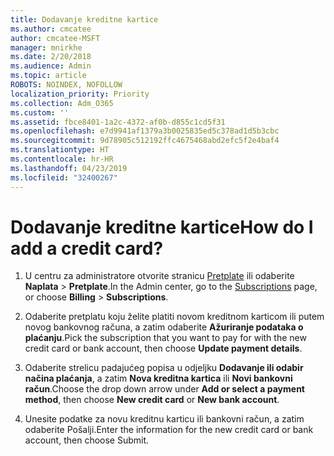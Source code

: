 ```yaml
---
title: Dodavanje kreditne kartice
ms.author: cmcatee
author: cmcatee-MSFT
manager: mnirkhe
ms.date: 2/20/2018
ms.audience: Admin
ms.topic: article
ROBOTS: NOINDEX, NOFOLLOW
localization_priority: Priority
ms.collection: Adm_O365
ms.custom: ''
ms.assetid: fbce8401-1a2c-4372-af0b-d855c1cd5f31
ms.openlocfilehash: e7d9941af1379a3b0025835ed5c378ad1d5b3cbc
ms.sourcegitcommit: 9d78905c512192ffc4675468abd2efc5f2e4baf4
ms.translationtype: HT
ms.contentlocale: hr-HR
ms.lasthandoff: 04/23/2019
ms.locfileid: "32400267"
---
```

# <a name="how-do-i-add-a-credit-card"></a><span data-ttu-id="ceb1f-102">Dodavanje kreditne kartice</span><span class="sxs-lookup"><span data-stu-id="ceb1f-102">How do I add a credit card?</span></span>

1. <span data-ttu-id="ceb1f-103">U centru za administratore otvorite stranicu [Pretplate](https://go.microsoft.com/fwlink/p/?linkid=842054) ili odaberite **Naplata** \> **Pretplate**.</span><span class="sxs-lookup"><span data-stu-id="ceb1f-103">In the Admin center, go to the [Subscriptions](https://go.microsoft.com/fwlink/p/?linkid=842054) page, or choose **Billing** \> **Subscriptions**.</span></span>
    
2. <span data-ttu-id="ceb1f-104">Odaberite pretplatu koju želite platiti novom kreditnom karticom ili putem novog bankovnog računa, a zatim odaberite **Ažuriranje podataka o plaćanju**.</span><span class="sxs-lookup"><span data-stu-id="ceb1f-104">Pick the subscription that you want to pay for with the new credit card or bank account, then choose **Update payment details**.</span></span>
    
3. <span data-ttu-id="ceb1f-105">Odaberite strelicu padajućeg popisa u odjeljku **Dodavanje ili odabir načina plaćanja**, a zatim **Nova kreditna kartica** ili **Novi bankovni račun**.</span><span class="sxs-lookup"><span data-stu-id="ceb1f-105">Choose the drop down arrow under **Add or select a payment method**, then choose **New credit card** or **New bank account**.</span></span>
    
4. <span data-ttu-id="ceb1f-106">Unesite podatke za novu kreditnu karticu ili bankovni račun, a zatim odaberite Pošalji.</span><span class="sxs-lookup"><span data-stu-id="ceb1f-106">Enter the information for the new credit card or bank account, then choose Submit.</span></span>
    

